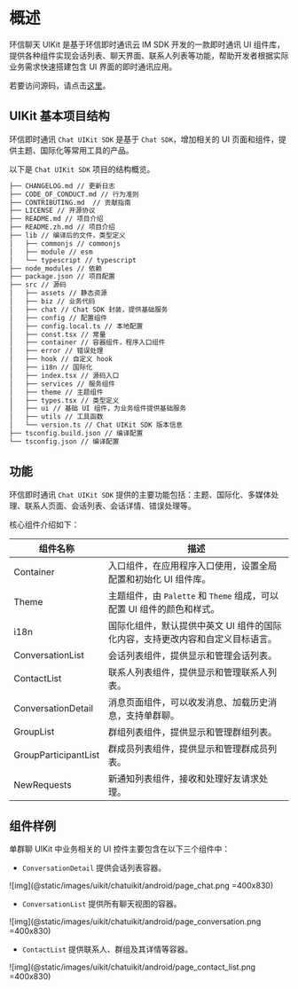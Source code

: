 # 概述

<Toc />

环信聊天 UIKit 是基于环信即时通讯云 IM SDK 开发的一款即时通讯 UI 组件库，提供各种组件实现会话列表、聊天界面、联系人列表等功能，帮助开发者根据实际业务需求快速搭建包含 UI 界面的即时通讯应用。

若要访问源码，请点击[这里](https://github.com/easemob/react-native-chat-library)。

## UIKit 基本项目结构

环信即时通讯 `Chat UIKit SDK` 是基于 `Chat SDK`，增加相关的 UI 页面和组件，提供主题、国际化等常用工具的产品。

以下是 `Chat UIKit SDK` 项目的结构概览。

```sh
├── CHANGELOG.md // 更新日志
├── CODE_OF_CONDUCT.md // 行为准则
├── CONTRIBUTING.md  // 贡献指南
├── LICENSE // 开源协议
├── README.md // 项目介绍
├── README.zh.md // 项目介绍
├── lib // 编译后的文件，类型定义
│   ├── commonjs // commonjs
│   ├── module // esm
│   └── typescript // typescript
├── node_modules // 依赖
├── package.json // 项目配置
├── src // 源码
│   ├── assets // 静态资源
│   ├── biz // 业务代码
│   ├── chat // Chat SDK 封装，提供基础服务
│   ├── config // 配置组件
│   ├── config.local.ts // 本地配置
│   ├── const.tsx // 常量
│   ├── container // 容器组件，程序入口组件
│   ├── error // 错误处理
│   ├── hook // 自定义 hook
│   ├── i18n // 国际化
│   ├── index.tsx // 源码入口
│   ├── services // 服务组件
│   ├── theme // 主题组件
│   ├── types.tsx // 类型定义
│   ├── ui // 基础 UI 组件，为业务组件提供基础服务
│   ├── utils // 工具函数
│   └── version.ts // Chat UIKit SDK 版本信息
├── tsconfig.build.json // 编译配置 
└── tsconfig.json // 编译配置
```

## 功能

环信即时通讯 `Chat UIKit SDK` 提供的主要功能包括：主题、国际化、多媒体处理、联系人页面、会话列表、会话详情、错误处理等。

核心组件介绍如下：

| 组件名称             | 描述                                                                           |
| -------------------- | ------------------------------------------------------------------------------ |
| Container            | 入口组件，在应用程序入口使用，设置全局配置和初始化 UI 组件库。                 |
| Theme                | 主题组件，由 `Palette` 和 `Theme` 组成，可以配置 UI 组件的颜色和样式。       |
| i18n                 | 国际化组件，默认提供中英文 UI 组件的国际化内容，支持更改内容和自定义目标语言。 |
| ConversationList     | 会话列表组件，提供显示和管理会话列表。                                         |
| ContactList          | 联系人列表组件，提供显示和管理联系人列表。                                     |
| ConversationDetail   | 消息页面组件，可以收发消息、加载历史消息，支持单群聊。                         |
| GroupList            | 群组列表组件，提供显示和管理群组列表。                                         |
| GroupParticipantList | 群成员列表组件，提供显示和管理群成员列表。                                     |
| NewRequests          | 新通知列表组件，接收和处理好友请求处理。                                       |

## 组件样例

单群聊 UIKit 中业务相关的 UI 控件主要包含在以下三个组件中： 

- `ConversationDetail` 提供会话列表容器。

![img](@static/images/uikit/chatuikit/android/page_chat.png =400x830) 

- `ConversationList` 提供所有聊天视图的容器。

![img](@static/images/uikit/chatuikit/android/page_conversation.png =400x830) 

- `ContactList`  提供联系人、群组及其详情等容器。

![img](@static/images/uikit/chatuikit/android/page_contact_list.png =400x830) 




